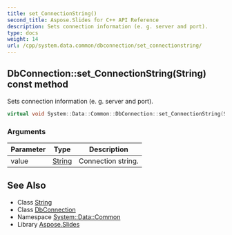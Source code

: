 ```yaml
---
title: set_ConnectionString()
second_title: Aspose.Slides for C++ API Reference
description: Sets connection information (e. g. server and port).
type: docs
weight: 14
url: /cpp/system.data.common/dbconnection/set_connectionstring/
---
```

## DbConnection::set_ConnectionString(String) const method


Sets connection information (e. g. server and port).

```cpp
virtual void System::Data::Common::DbConnection::set_ConnectionString(String value) const =0
```


### Arguments

| Parameter | Type | Description |
| --- | --- | --- |
| value | [String](../../../system/string/) | Connection string. |

## See Also

* Class [String](../../system/string/)
* Class [DbConnection](./)
* Namespace [System::Data::Common](../)
* Library [Aspose.Slides](../../)